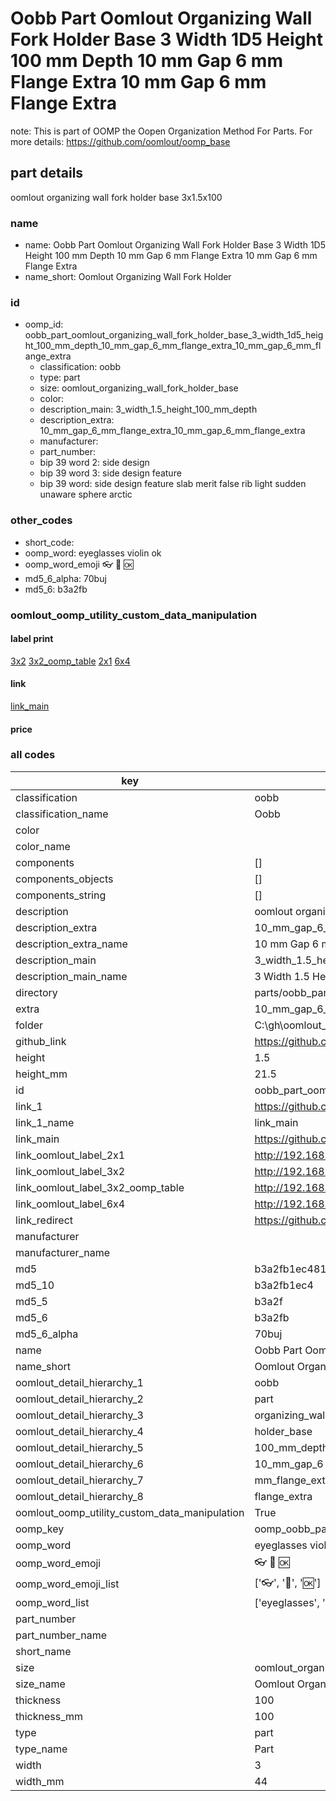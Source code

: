 # Oobb Part Oomlout Organizing Wall Fork Holder Base 3 Width 1D5 Height 100 mm Depth 10 mm Gap 6 mm Flange Extra 10 mm Gap 6 mm Flange Extra  

note: This is part of OOMP the Oopen Organization Method For Parts. For more details: https://github.com/oomlout/oomp_base

##  part details
  



oomlout organizing wall fork holder base 3x1.5x100



### name
* name: Oobb Part Oomlout Organizing Wall Fork Holder Base 3 Width 1D5 Height 100 mm Depth 10 mm Gap 6 mm Flange Extra 10 mm Gap 6 mm Flange Extra
* name_short: Oomlout Organizing Wall Fork Holder
### id
* oomp_id: oobb_part_oomlout_organizing_wall_fork_holder_base_3_width_1d5_height_100_mm_depth_10_mm_gap_6_mm_flange_extra_10_mm_gap_6_mm_flange_extra
  * classification: oobb
  * type: part
  * size: oomlout_organizing_wall_fork_holder_base
  * color: 
  * description_main: 3_width_1.5_height_100_mm_depth
  * description_extra: 10_mm_gap_6_mm_flange_extra_10_mm_gap_6_mm_flange_extra
  * manufacturer: 
  * part_number: 
  * bip 39 word 2: side design
  * bip 39 word 3: side design feature
  * bip 39 word: side design feature slab merit false rib light sudden unaware sphere arctic

### other_codes
* short_code: 
* oomp_word: eyeglasses violin ok
* oomp_word_emoji :eyeglasses: :violin: :ok:
* md5_6_alpha: 70buj
* md5_6: b3a2fb






### oomlout_oomp_utility_custom_data_manipulation
#### label print
[3x2](http://192.168.1.245:1112/?label=oomp%2070buj)
[3x2_oomp_table](http://192.168.1.108:1112/?label=oomp%2070buj)
[2x1](http://192.168.1.242:1112/?label=oomp%2070buj)
[6x4](http://192.168.1.55:1112/?label=oomp%2070buj)    

#### link

[link_main](https://github.com/oomlout/oomlout_oobb_version_4_generated_parts/tree/main/navigation_oomp/oobb/part/oomlout_organizing_wall_fork_holder_base/3_width_1.5_height_100_mm_depth/10_mm_gap_6_mm_flange_extra_10_mm_gap_6_mm_flange_extra/part)                              

#### price







### all codes 
| key | value |  
| --- | --- |  
| classification | oobb |  
| classification_name | Oobb |  
| color |  |  
| color_name |  |  
| components | [] |  
| components_objects | [] |  
| components_string | [] |  
| description | oomlout organizing wall fork holder base 3x1.5x100 |  
| description_extra | 10_mm_gap_6_mm_flange_extra_10_mm_gap_6_mm_flange_extra |  
| description_extra_name | 10 mm Gap 6 mm Flange Extra 10 mm Gap 6 mm Flange Extra |  
| description_main | 3_width_1.5_height_100_mm_depth |  
| description_main_name | 3 Width 1.5 Height 100 mm Depth |  
| directory | parts/oobb_part_oomlout_organizing_wall_fork_holder_base_3_width_1d5_height_100_mm_depth_10_mm_gap_6_mm_flange_extra_10_mm_gap_6_mm_flange_extra |  
| extra | 10_mm_gap_6_mm_flange |  
| folder | C:\gh\oomlout_oobb_version_4_generated_parts\parts\oobb_part_oomlout_organizing_wall_fork_holder_base_3_width_1d5_height_100_mm_depth_10_mm_gap_6_mm_flange_extra_10_mm_gap_6_mm_flange_extra |  
| github_link | https://github.com/oomlout/oomlout_oomp_part_src/tree/main/parts/oobb_part_oomlout_organizing_wall_fork_holder_base_3_width_1d5_height_100_mm_depth_10_mm_gap_6_mm_flange_extra_10_mm_gap_6_mm_flange_extra |  
| height | 1.5 |  
| height_mm | 21.5 |  
| id | oobb_part_oomlout_organizing_wall_fork_holder_base_3_width_1d5_height_100_mm_depth_10_mm_gap_6_mm_flange_extra_10_mm_gap_6_mm_flange_extra |  
| link_1 | https://github.com/oomlout/oomlout_oobb_version_4_generated_parts/tree/main/navigation_oomp/oobb/part/oomlout_organizing_wall_fork_holder_base/3_width_1.5_height_100_mm_depth/10_mm_gap_6_mm_flange_extra_10_mm_gap_6_mm_flange_extra/part |  
| link_1_name | link_main |  
| link_main | https://github.com/oomlout/oomlout_oobb_version_4_generated_parts/tree/main/navigation_oomp/oobb/part/oomlout_organizing_wall_fork_holder_base/3_width_1.5_height_100_mm_depth/10_mm_gap_6_mm_flange_extra_10_mm_gap_6_mm_flange_extra/part |  
| link_oomlout_label_2x1 | http://192.168.1.242:1112/?label=oomp%2070buj |  
| link_oomlout_label_3x2 | http://192.168.1.245:1112/?label=oomp%2070buj |  
| link_oomlout_label_3x2_oomp_table | http://192.168.1.108:1112/?label=oomp%2070buj |  
| link_oomlout_label_6x4 | http://192.168.1.55:1112/?label=oomp%2070buj |  
| link_redirect | https://github.com/oomlout/oomlout_oobb_version_4_generated_parts/tree/main/parts/oobb_oomlout_organizing_wall_fork_holder_base_03_1d5_100_ex_10_mm_gap_6_mm_flange |  
| manufacturer |  |  
| manufacturer_name |  |  
| md5 | b3a2fb1ec481971d4945ccaea84ef63f |  
| md5_10 | b3a2fb1ec4 |  
| md5_5 | b3a2f |  
| md5_6 | b3a2fb |  
| md5_6_alpha | 70buj |  
| name | Oobb Part Oomlout Organizing Wall Fork Holder Base 3 Width 1D5 Height 100 mm Depth 10 mm Gap 6 mm Flange Extra 10 mm Gap 6 mm Flange Extra |  
| name_short | Oomlout Organizing Wall Fork Holder |  
| oomlout_detail_hierarchy_1 | oobb |  
| oomlout_detail_hierarchy_2 | part |  
| oomlout_detail_hierarchy_3 | organizing_wall_fork |  
| oomlout_detail_hierarchy_4 | holder_base |  
| oomlout_detail_hierarchy_5 | 100_mm_depth |  
| oomlout_detail_hierarchy_6 | 10_mm_gap_6 |  
| oomlout_detail_hierarchy_7 | mm_flange_extra_mm |  
| oomlout_detail_hierarchy_8 | flange_extra |  
| oomlout_oomp_utility_custom_data_manipulation | True |  
| oomp_key | oomp_oobb_part_oomlout_organizing_wall_fork_holder_base_3_width_1d5_height_100_mm_depth_10_mm_gap_6_mm_flange_extra_10_mm_gap_6_mm_flange_extra |  
| oomp_word | eyeglasses violin ok |  
| oomp_word_emoji | :eyeglasses: :violin: :ok: |  
| oomp_word_emoji_list | [':eyeglasses:', ':violin:', ':ok:'] |  
| oomp_word_list | ['eyeglasses', 'violin', 'ok'] |  
| part_number |  |  
| part_number_name |  |  
| short_name |  |  
| size | oomlout_organizing_wall_fork_holder_base |  
| size_name | Oomlout Organizing Wall Fork Holder Base |  
| thickness | 100 |  
| thickness_mm | 100 |  
| type | part |  
| type_name | Part |  
| width | 3 |  
| width_mm | 44 |  
